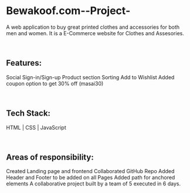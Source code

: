 # Bewakoof.com--Project- 

A web application to buy great printed clothes and accessories for both men and women.
It is a E-Commerce website for Clothes and Assesories.

<br>

## Features: 
Social Sign-in/Sign-up
Product section
Sorting
Add to Wishlist
Added coupon option to get 30% off (masai30)

<br>

## Tech Stack: 
 HTML | CSS | JavaScript 
 
 <br>
 
 ## Areas of responsibility:
Created Landing page and frontend 
Collaborated GitHub Repo 
Added Header and Footer to be added on all Pages
Added path for anchored elements
A collaborative project built by a team of 5 executed in 6 days.
